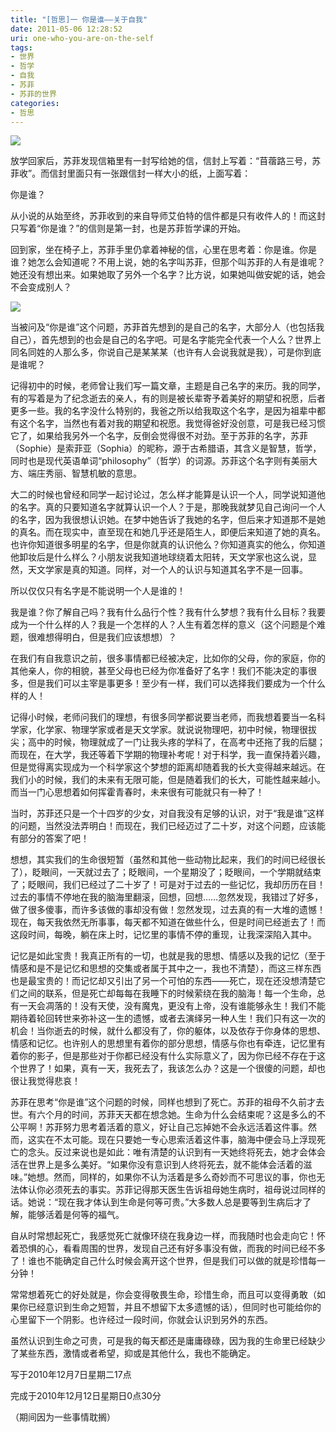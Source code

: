 ```yaml
---
title: "[哲思]一 你是谁——关于自我"
date: 2011-05-06 12:28:52
uri: one-who-you-are-on-the-self
tags: 
- 世界
- 哲学
- 自我
- 苏菲
- 苏菲的世界
categories: 
- 哲思
---
```


![](https://yqmfyg.bn1.livefilestore.com/y2pjyOCUBP60-B8KpjelGoKtb4XWuXUAZZF_S-LukWOE6XH6XVlo-y-budstTsfG1LoF4v7dP755DH68GGKtaL4-HJ51h1KuyzTf3c3BXMITnk/aboutme.jpg?psid=1)

放学回家后，苏菲发现信箱里有一封写给她的信，信封上写着：“苜蓿路三号，苏菲收”。而信封里面只有一张跟信封一样大小的纸，上面写着：

你是谁？

从小说的从始至终，苏菲收到的来自导师艾伯特的信件都是只有收件人的！而这封只写着“你是谁？”的信则是第一封，也是苏菲哲学课的开始。

回到家，坐在椅子上，苏菲手里仍拿着神秘的信，心里在思考着：你是谁。你是谁？她怎么会知道呢？不用上说，她的名字叫苏菲，但那个叫苏菲的人有是谁呢？她还没有想出来。如果她取了另外一个名字？比方说，如果她叫做安妮的话，她会不会变成别人？

![](https://yqmfyg.bn1.livefilestore.com/y2pgNNG73TbCXPMs-cHu1QRkQcynA-oESNXgqPuS_LeFpmtpwB6bVdf4wnZfrIcdGeC0kR8_u6o2tTluU5wFST65GF-aiMdsmqWFJL5R-UUoZs/aboutme2.jpg?psid=1)

当被问及“你是谁”这个问题，苏菲首先想到的是自己的名字，大部分人（也包括我自己），首先想到的也会是自己的名字吧。可是名字能完全代表一个人么？世界上同名同姓的人那么多，你说自己是某某某（也许有人会说我就是我），可是你到底是谁呢？

记得初中的时候，老师曾让我们写一篇文章，主题是自己名字的来历。我的同学，有的写着是为了纪念逝去的亲人，有的则是被长辈寄予着美好的期望和祝愿，后者更多一些。我的名字没什么特别的，我爸之所以给我取这个名字，是因为祖辈中都有这个名字，当然也有着对我的期望和祝愿。我觉得爸好没创意，可是我已经习惯它了，如果给我另外一个名字，反倒会觉得很不对劲。至于苏菲的名字，苏菲（Sophie）是索菲亚（Sophia）的昵称，源于古希腊语，其含义是智慧，哲学，同时也是现代英语单词“philosophy”（哲学）的词源。苏菲这个名字则有美丽大方、端庄秀丽、智慧机敏的意思。

大二的时候也曾经和同学一起讨论过，怎么样才能算是认识一个人，同学说知道他的名字。真的只要知道名字就算认识一个人？于是，那晚我就梦见自己询问一个人的名字，因为我很想认识她。在梦中她告诉了我她的名字，但后来才知道那不是她的真名。而在现实中，直至现在和她几乎还是陌生人，即便后来知道了她的真名。也许你知道很多明星的名字，但是你就真的认识他么？你知道真实的他么，你知道他卸妆后是什么样么？小朋友说我知道地球绕着太阳转，天文学家也这么说，显然，天文学家是真的知道。同样，对一个人的认识与知道其名字不是一回事。

所以仅仅只有名字是不能说明一个人是谁的！

我是谁？你了解自己吗？我有什么品行个性？我有什么梦想？我有什么目标？我要成为一个什么样的人？我是一个怎样的人？人生有着怎样的意义（这个问题是个难题，很难想得明白，但是我们应该想想）？

在我们有自我意识之前，很多事情都已经被决定，比如你的父母，你的家庭，你的其他亲人，你的相貌，甚至父母也已经为你准备好了名字！我们不能决定的事很多，但是我们可以主宰是事更多！至少有一样，我们可以选择我们要成为一个什么样的人！

记得小时候，老师问我们的理想，有很多同学都说要当老师，而我想着要当一名科学家，化学家、物理学家或者是天文学家。就说说物理吧，初中时候，物理很拔尖；高中的时候，物理就成了一门让我头疼的学科了，在高考中还拖了我的后腿；而现在，在大学，我还等着下学期的物理补考呢！对于科学，我一直保持着兴趣，但是觉得离实现成为一个科学家这个梦想的距离却随着我的长大变得越来越远。在我们小的时候，我们的未来有无限可能，但是随着我们的长大，可能性越来越小。而当一门心思想着如何挥霍青春时，未来很有可能就只有一种了！

当时，苏菲还只是一个十四岁的少女，对自我没有足够的认识，对于“我是谁”这样的问题，当然没法弄明白！而现在，我们已经迈过了二十岁，对这个问题，应该能有部分的答案了吧！

想想，其实我们的生命很短暂（虽然和其他一些动物比起来，我们的时间已经很长了），眨眼间，一天就过去了；眨眼间，一个星期没了；眨眼间，一个学期就结束了；眨眼间，我们已经过了二十岁了！可是对于过去的一些记忆，我却历历在目！过去的事情不停地在我的脑海里翻滚，回想，回想……忽然发现，我错过了好多，做了很多傻事，而许多该做的事却没有做！忽然发现，过去真的有一大堆的遗憾！现在，每天我依然无所事事，每天都不知道在做些什么，但是时间已经逝去了！而这段时间，每晚，躺在床上时，记忆里的事情不停的重现，让我深深陷入其中。

记忆是如此宝贵！我真正所有的一切，也就是我的思想、情感以及我的记忆（至于情感和是不是记忆和思想的交集或者属于其中之一，我也不清楚），而这三样东西也是最宝贵的！而记忆却又引出了另一个可怕的东西——死亡，现在还没想清楚它们之间的联系，但是死亡却每每在我睡下的时候萦绕在我的脑海！每一个生命，总有一天会凋落的！没有天使，没有魔鬼，更没有上帝，没有谁能够永生！我们不能期待着轮回转世来弥补这一生的遗憾，或者去演绎另一种人生！我们只有这一次的机会！当你逝去的时候，就什么都没有了，你的躯体，以及依存于你身体的思想、情感和记忆。也许别人的思想里有着你的部分思想，情感与你也有牵连，记忆里有着你的影子，但是那些对于你都已经没有什么实际意义了，因为你已经不存在于这个世界了！如果，真有一天，我死去了，我该怎么办？这是一个很傻的问题，却也很让我觉得悲哀！

苏菲在思考“你是谁”这个问题的时候，同样也想到了死亡。苏菲的祖母不久前才去世。有六个月的时间，苏菲天天都在想念她。生命为什么会结束呢？这是多么的不公平啊！苏菲努力思考着活着的意义，好让自己忘掉她不会永远活着这件事。然而，这实在不太可能。现在只要她一专心思索活着这件事，脑海中便会马上浮现死亡的念头。反过来说也是如此：唯有清楚的认识到有一天她终将死去，她才会体会活在世界上是多么美好。“如果你没有意识到人终将死去，就不能体会活着的滋味。”她想。然而，同样的，如果你不认为活着是多么奇妙而不可思议的事，你也无法体认你必须死去的事实。苏菲记得那天医生告诉祖母她生病时，祖母说过同样的话。她说：“现在我才体认到生命是何等可贵。”大多数人总是要等到生病后才了解，能够活着是何等的福气。

自从时常想起死亡，我感觉死亡就像环绕在我身边一样，而我随时也会走向它！怀着恐惧的心，看看周围的世界，发现自己还有好多事没有做，而我的时间已经不多了！谁也不能确定自己什么时候会离开这个世界，但是我们可以做的就是珍惜每一分钟！

常常想着死亡的好处就是，你会变得敬畏生命，珍惜生命，而且可以变得勇敢（如果你已经意识到生命之短暂，并且不想留下太多遗憾的话），但同时也可能给你的心里留下一个阴影。也许经过一段时间，你就会认识到另外的东西。

虽然认识到生命之可贵，可是我的每天都还是庸庸碌碌，因为我的生命里已经缺少了某些东西，激情或者希望，抑或是其他什么，我也不能确定。

写于2010年12月7日星期二17点

完成于2010年12月12日星期日0点30分

（期间因为一些事情耽搁）
